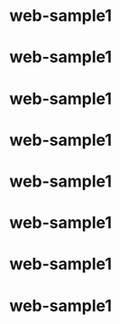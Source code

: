 # web-sample1
# web-sample1
# web-sample1
# web-sample1
# web-sample1
# web-sample1
# web-sample1
# web-sample1
